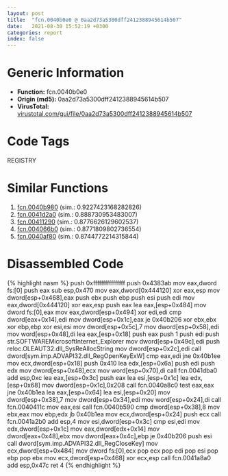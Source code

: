 ```yaml
---
layout: post
title:  "fcn.0040b0e0 @ 0aa2d73a5300dff2412388945614b507"
date:   2021-08-30 15:52:19 +0300
categories: report
index: false
---
```


# Generic Information
- **Function:** fcn.0040b0e0
- **Origin (md5):** 0aa2d73a5300dff2412388945614b507
- **VirusTotal:** [virustotal.com/gui/file/0aa2d73a5300dff2412388945614b507][virustotal_ref]

# Code Tags
<span class="tag" id="REGISTRY">REGISTRY</span>


# Similar Functions

1. [fcn.0040b980][similar_1_ref] (sim.: 0.9227423168282826)
2. [fcn.0041d2a0][similar_2_ref] (sim.: 0.888730953483007)
3. [fcn.00411290][similar_3_ref] (sim.: 0.8776626129602537)
4. [fcn.004066b0][similar_4_ref] (sim.: 0.8771809802736554)
5. [fcn.0040af80][similar_5_ref] (sim.: 0.8744772214315844)


# Disassembled Code

{% highlight nasm %}
push 0xffffffffffffffff
push 0x4383ab
mov eax,dword fs:[0]
push eax
sub esp,0x470
mov eax,dword[0x444120]
xor eax,esp
mov dword[esp+0x468],eax
push ebx
push ebp
push esi
push edi
mov eax,dword[0x444120]
xor eax,esp
push eax
lea eax,[esp+0x484]
mov dword fs:[0],eax
mov eax,dword[esp+0x494]
xor edi,edi
cmp dword[eax+0x14],edi
mov dword[esp+0x1c],eax
je 0x40b206
xor ebx,ebx
xor ebp,ebp
xor esi,esi
mov dword[esp+0x5c],7
mov dword[esp+0x58],edi
mov word[esp+0x48],di
lea eax,[esp+0x18]
push eax
push 1
push edi
push str.SOFTWAREMicrosoftInternet_Explorer
mov dword[esp+0x49c],edi
push reloc.OLEAUT32.dll_SysReAllocString
mov dword[esp+0x2c],edi
call dword[sym.imp.ADVAPI32.dll_RegOpenKeyExW]
cmp eax,edi
jne 0x40b1ee
mov ecx,dword[esp+0x18]
push 0x410
lea edx,[esp+0x6a]
push edi
push edx
mov dword[esp+0x48],ecx
mov word[esp+0x70],di
call fcn.0041dba0
add esp,0xc
lea eax,[esp+0x3c]
push eax
lea esi,[esp+0x1c]
lea edx,[esp+0x68]
mov dword[esp+0x1c],0x208
call fcn.0040a8c0
test eax,eax
jne 0x40b1ea
lea eax,[esp+0x64]
lea esi,[esp+0x20]
mov dword[esp+0x38],7
mov dword[esp+0x34],edi
mov word[esp+0x24],di
call fcn.0040411c
mov eax,esi
call fcn.0040b590
cmp dword[esp+0x38],8
mov ebx,eax
mov ebp,edx
jb 0x40b1ea
mov ecx,dword[esp+0x24]
push ecx
call fcn.0041a2b0
add esp,4
mov esi,dword[esp+0x3c]
cmp esi,edi
mov edx,dword[esp+0x1c]
mov eax,dword[edx+0x14]
mov dword[eax+0x48],ebx
mov dword[eax+0x4c],ebp
je 0x40b206
push esi
call dword[sym.imp.ADVAPI32.dll_RegCloseKey]
mov ecx,dword[esp+0x484]
mov dword fs:[0],ecx
pop ecx
pop edi
pop esi
pop ebp
pop ebx
mov ecx,dword[esp+0x468]
xor ecx,esp
call fcn.0041a8a0
add esp,0x47c
ret 4
{% endhighlight %}


[similar_1_ref]: /report/fcn.0040b980@0aa2d73a5300dff2412388945614b507
[similar_2_ref]: /report/fcn.0041d2a0@be7fba7cc724acf4ae2900d99e0fc9c3
[similar_3_ref]: /report/fcn.00411290@0aa2d73a5300dff2412388945614b507
[similar_4_ref]: /report/fcn.004066b0@0aa2d73a5300dff2412388945614b507
[similar_5_ref]: /report/fcn.0040af80@0aa2d73a5300dff2412388945614b507
[virustotal_ref]: https://www.virustotal.com/gui/file/0aa2d73a5300dff2412388945614b507